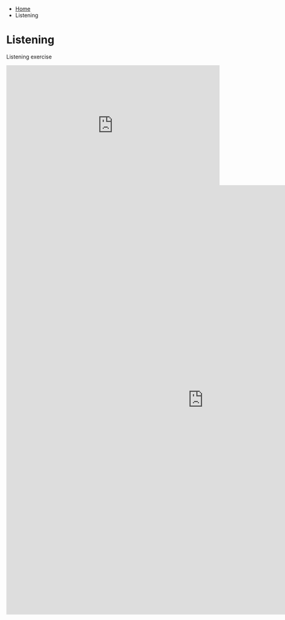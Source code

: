 <ul class="breadcrumb">
  <li><a href="index.html">Home</a></li>
  <li>Listening</li>
</ul>
 <h1>Listening </h1>
 
 
<p>Listening exercise </p>


<iframe width="560" height="315" src="https://www.youtube.com/embed/pg9k-lAM7M8" frameborder="0" allowfullscreen></iframe>
<iframe src="https://h5p.org/h5p/embed/136150" width="1034" height="1128" frameborder="0" allowfullscreen="allowfullscreen"></iframe><script src="https://h5p.org/sites/all/modules/h5p/library/js/h5p-resizer.js" charset="UTF-8"></script>
